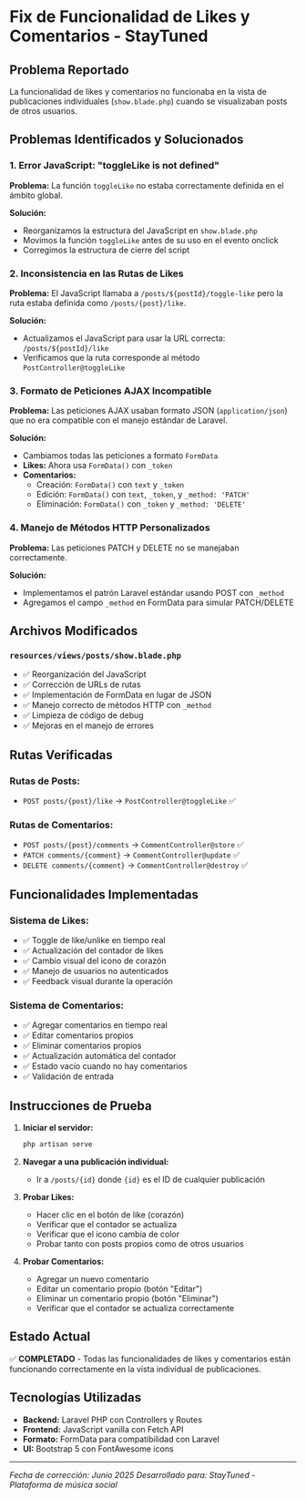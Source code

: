 # Fix de Funcionalidad de Likes y Comentarios - StayTuned

## Problema Reportado
La funcionalidad de likes y comentarios no funcionaba en la vista de publicaciones individuales (`show.blade.php`) cuando se visualizaban posts de otros usuarios.

## Problemas Identificados y Solucionados

### 1. Error JavaScript: "toggleLike is not defined"
**Problema:** La función `toggleLike` no estaba correctamente definida en el ámbito global.

**Solución:** 
- Reorganizamos la estructura del JavaScript en `show.blade.php`
- Movimos la función `toggleLike` antes de su uso en el evento onclick
- Corregimos la estructura de cierre del script

### 2. Inconsistencia en las Rutas de Likes
**Problema:** El JavaScript llamaba a `/posts/${postId}/toggle-like` pero la ruta estaba definida como `/posts/{post}/like`.

**Solución:**
- Actualizamos el JavaScript para usar la URL correcta: `/posts/${postId}/like`
- Verificamos que la ruta corresponde al método `PostController@toggleLike`

### 3. Formato de Peticiones AJAX Incompatible
**Problema:** Las peticiones AJAX usaban formato JSON (`application/json`) que no era compatible con el manejo estándar de Laravel.

**Solución:**
- Cambiamos todas las peticiones a formato `FormData`
- **Likes:** Ahora usa `FormData()` con `_token`
- **Comentarios:** 
  - Creación: `FormData()` con `text` y `_token`
  - Edición: `FormData()` con `text`, `_token`, y `_method: 'PATCH'`
  - Eliminación: `FormData()` con `_token` y `_method: 'DELETE'`

### 4. Manejo de Métodos HTTP Personalizados
**Problema:** Las peticiones PATCH y DELETE no se manejaban correctamente.

**Solución:**
- Implementamos el patrón Laravel estándar usando POST con `_method`
- Agregamos el campo `_method` en FormData para simular PATCH/DELETE

## Archivos Modificados

### `resources/views/posts/show.blade.php`
- ✅ Reorganización del JavaScript
- ✅ Corrección de URLs de rutas
- ✅ Implementación de FormData en lugar de JSON
- ✅ Manejo correcto de métodos HTTP con `_method`
- ✅ Limpieza de código de debug
- ✅ Mejoras en el manejo de errores

## Rutas Verificadas

### Rutas de Posts:
- `POST posts/{post}/like` → `PostController@toggleLike` ✅

### Rutas de Comentarios:
- `POST posts/{post}/comments` → `CommentController@store` ✅
- `PATCH comments/{comment}` → `CommentController@update` ✅
- `DELETE comments/{comment}` → `CommentController@destroy` ✅

## Funcionalidades Implementadas

### Sistema de Likes:
- ✅ Toggle de like/unlike en tiempo real
- ✅ Actualización del contador de likes
- ✅ Cambio visual del icono de corazón
- ✅ Manejo de usuarios no autenticados
- ✅ Feedback visual durante la operación

### Sistema de Comentarios:
- ✅ Agregar comentarios en tiempo real
- ✅ Editar comentarios propios
- ✅ Eliminar comentarios propios
- ✅ Actualización automática del contador
- ✅ Estado vacío cuando no hay comentarios
- ✅ Validación de entrada

## Instrucciones de Prueba

1. **Iniciar el servidor:**
   ```bash
   php artisan serve
   ```

2. **Navegar a una publicación individual:**
   - Ir a `/posts/{id}` donde `{id}` es el ID de cualquier publicación

3. **Probar Likes:**
   - Hacer clic en el botón de like (corazón)
   - Verificar que el contador se actualiza
   - Verificar que el icono cambia de color
   - Probar tanto con posts propios como de otros usuarios

4. **Probar Comentarios:**
   - Agregar un nuevo comentario
   - Editar un comentario propio (botón "Editar")
   - Eliminar un comentario propio (botón "Eliminar")
   - Verificar que el contador se actualiza correctamente

## Estado Actual
✅ **COMPLETADO** - Todas las funcionalidades de likes y comentarios están funcionando correctamente en la vista individual de publicaciones.

## Tecnologías Utilizadas
- **Backend:** Laravel PHP con Controllers y Routes
- **Frontend:** JavaScript vanilla con Fetch API
- **Formato:** FormData para compatibilidad con Laravel
- **UI:** Bootstrap 5 con FontAwesome icons

---
*Fecha de corrección: Junio 2025*
*Desarrollado para: StayTuned - Plataforma de música social*
